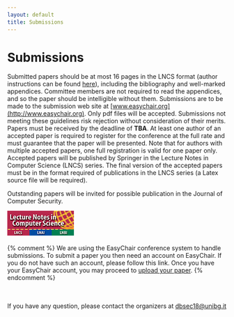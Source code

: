 ```yaml
---
layout: default
title: Submissions
---
```


# Submissions

Submitted papers should be at most 16 pages in the LNCS format (author instructions can be found [here](http://www.springer.com/it/computer-science/lncs/conference-proceedings-guidelines)), including the bibliography and well-marked appendices.
Committee members are not required to read the appendices, and so the paper should be intelligible without them.
Submissions are to be made to the submission web site at [www.easychair.org](http://www.easychair.org). Only pdf files will be accepted.
Submissions not meeting these guidelines risk rejection without consideration of their merits.
Papers must be received by the deadline of
**TBA**.
At least one author of an accepted paper is required to register for the conference at the full rate and must guarantee that the paper will be presented.
Note that for authors with multiple accepted papers, one full registration is valid for one paper only.
Accepted papers will be published by Springer in the Lecture Notes in Computer Science (LNCS) series.
The final version of the accepted papers must be in the format required of publications in the LNCS series (a Latex source file will be required).

Outstanding papers will be invited for possible publication in the Journal of Computer Security.

[![Springer LNCS Logo](/assets/LNCS.jpg)](http://www.springer.com/it/computer-science/lncs/conference-proceedings-guidelines)
<br>
<br>
{% comment %}
We are using the EasyChair conference system to handle submissions. To submit a paper you then need an account on EasyChair. If you do not have such an account, please follow this link. Once you have your EasyChair account, you may proceed to [upload your paper](XXXXXXXX).
{% endcomment %}

<br><br>
If you have any question, please contact the organizers at [dbsec18@unibg.it](mailto:dbsec18@unibg.it)
